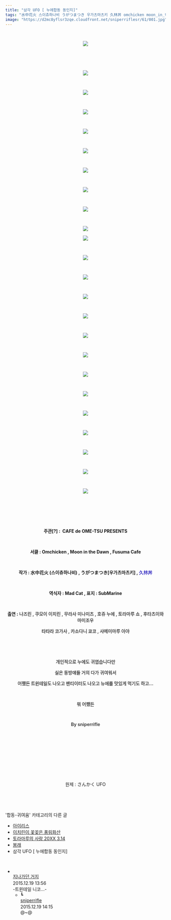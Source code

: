 ```yaml
---
title: "삼각 UFO [ 누에합동 동인지]"
tags: "水中花火 스이츄하나비 うがつまつき 우가츠마츠키 久林丼 omchicken moon_in_the_dawn fusuma_cafe 캐릭터_나즈린 캐릭터_쿠모이_이치린 캐릭터_무라사_미나미츠 캐릭터_호쥬_누에 캐릭터_토라마루_쇼 캐릭터_후타츠이와_마미조 캐릭터_타타라_코가사 캐릭터_카소다니_쿄코 캐릭터_샤메이마루_아야 합동-귀여움"
image: "https://d2mc8yflsr3zqe.cloudfront.net/sniperriflesr/61/001.jpg"
---
```

<div class="article">
<p style="TEXT-ALIGN: center"> </p>
<p style="TEXT-ALIGN: center"><img src="{{ site.imgserver2 }}/sniperriflesr/61/001.jpg"/></p>
<p style="TEXT-ALIGN: center"> </p>
<p style="TEXT-ALIGN: center"> </p>
<p style="TEXT-ALIGN: center"><img src="{{ site.imgserver2 }}/sniperriflesr/61/002.jpg"/></p>
<p style="TEXT-ALIGN: center"> </p>
<p style="TEXT-ALIGN: center"><img src="{{ site.imgserver2 }}/sniperriflesr/61/003.jpg"/></p>
<p style="TEXT-ALIGN: center"> </p>
<p style="TEXT-ALIGN: center"><img src="{{ site.imgserver2 }}/sniperriflesr/61/004.jpg"/></p>
<p style="TEXT-ALIGN: center"> </p>
<p style="TEXT-ALIGN: center"><img src="{{ site.imgserver2 }}/sniperriflesr/61/005.jpg"/></p>
<p style="TEXT-ALIGN: center"> </p>
<p style="TEXT-ALIGN: center"><img src="{{ site.imgserver2 }}/sniperriflesr/61/006.jpg"/></p>
<p style="TEXT-ALIGN: center"> </p>
<p style="TEXT-ALIGN: center"><img src="{{ site.imgserver2 }}/sniperriflesr/61/007.jpg"/></p>
<p style="TEXT-ALIGN: center"> </p>
<p style="TEXT-ALIGN: center"><img src="{{ site.imgserver2 }}/sniperriflesr/61/008.jpg"/></p>
<p style="TEXT-ALIGN: center"> </p>
<p style="TEXT-ALIGN: center"><img src="{{ site.imgserver2 }}/sniperriflesr/61/009.jpg"/></p>
<p style="TEXT-ALIGN: center"> </p>
<p style="TEXT-ALIGN: center"><img src="{{ site.imgserver2 }}/sniperriflesr/61/010.jpg"/></p>
<p style="TEXT-ALIGN: center"></p>
<p style="TEXT-ALIGN: center"><img src="{{ site.imgserver2 }}/sniperriflesr/61/011.jpg"/></p>
<p style="TEXT-ALIGN: center"> </p>
<p style="TEXT-ALIGN: center"><img src="{{ site.imgserver2 }}/sniperriflesr/61/012.jpg"/></p>
<p style="TEXT-ALIGN: center"> </p>
<p style="TEXT-ALIGN: center"><img src="{{ site.imgserver2 }}/sniperriflesr/61/013.jpg"/></p>
<p style="TEXT-ALIGN: center"> </p>
<p style="TEXT-ALIGN: center"><img src="{{ site.imgserver2 }}/sniperriflesr/61/014.jpg"/></p>
<p style="TEXT-ALIGN: center"> </p>
<p style="TEXT-ALIGN: center"><img src="{{ site.imgserver2 }}/sniperriflesr/61/015.jpg"/></p>
<p style="TEXT-ALIGN: center"> </p>
<p style="TEXT-ALIGN: center"><img src="{{ site.imgserver2 }}/sniperriflesr/61/016.jpg"/></p>
<p style="TEXT-ALIGN: center"> </p>
<p style="TEXT-ALIGN: center"><img src="{{ site.imgserver2 }}/sniperriflesr/61/017.jpg"/></p>
<p style="TEXT-ALIGN: center"> </p>
<p style="TEXT-ALIGN: center"><img src="{{ site.imgserver2 }}/sniperriflesr/61/018.jpg"/></p>
<p style="TEXT-ALIGN: center"> </p>
<p style="TEXT-ALIGN: center"><img src="{{ site.imgserver2 }}/sniperriflesr/61/019.jpg"/></p>
<p style="TEXT-ALIGN: center"> </p>
<p style="TEXT-ALIGN: center"><img src="{{ site.imgserver2 }}/sniperriflesr/61/020.jpg"/></p>
<p style="TEXT-ALIGN: center"> </p>
<p style="TEXT-ALIGN: center"><img src="{{ site.imgserver2 }}/sniperriflesr/61/021.jpg"/></p>
<p style="TEXT-ALIGN: center"> </p>
<p style="TEXT-ALIGN: center"><img src="{{ site.imgserver2 }}/sniperriflesr/61/022.jpg"/></p>
<p style="TEXT-ALIGN: center"> </p>
<p style="TEXT-ALIGN: center"><img src="{{ site.imgserver2 }}/sniperriflesr/61/023.jpg"/></p>
<p style="TEXT-ALIGN: center"> </p>
<p style="TEXT-ALIGN: center"><img src="{{ site.imgserver2 }}/sniperriflesr/61/024.jpg"/></p>
<p style="TEXT-ALIGN: center"> </p>
<p style="TEXT-ALIGN: center"> </p>
<p style="TEXT-ALIGN: center"> </p>
<p style="TEXT-ALIGN: center"><strong>주관[?] :  CAFE de OME-TSU PRESENTS</strong></p>
<p style="TEXT-ALIGN: center"><strong></strong> </p>
<p style="TEXT-ALIGN: center"><strong>서클 : Omchicken , Moon in the Dawn , Fusuma Cafe</strong></p>
<p style="TEXT-ALIGN: center"><strong> </strong></p>
<p style="TEXT-ALIGN: center"><strong>작가 : 水中花火 (스이츄하나비) , うがつまつき[우가츠마츠키] , <font color="#3a32c3">久林丼</font></strong></p>
<p style="TEXT-ALIGN: center"><strong>  </strong></p>
<p style="TEXT-ALIGN: center"><strong>역식자 : Mad Cat , 표지 : SubMarine</strong></p>
<p style="TEXT-ALIGN: center"><strong> </strong></p>
<p style="TEXT-ALIGN: center"><strong>출연 : <font color="#464646">나즈린 , 쿠모이 이치린 , 무라사 미나미츠 , 호쥬 누에 , 토라마루 쇼 , 후타츠이와 마미조우</font></strong></p>
<p style="TEXT-ALIGN: center"><strong><font color="#464646">타타라 코가사 , 카소다니 쿄코 , 샤메미마루 아야</font></strong></p>
<p style="TEXT-ALIGN: center"><strong></strong> </p>
<p style="TEXT-ALIGN: center"><strong></strong> </p>
<p style="TEXT-ALIGN: center"><strong><font color="#464646">개인적으로 누에도 귀엽습니다만</font></strong></p>
<p style="TEXT-ALIGN: center"><strong><font color="#464646">실은 동방얘들 거의 다가 귀여워서</font></strong></p>
<p style="TEXT-ALIGN: center"><strong><font color="#464646">어쨌든 트윈테일도 나오고 팬티이터도 나오고 뉴에를 맛있게 먹기도 하고...</font></strong></p>
<p style="TEXT-ALIGN: center"><strong></strong> </p>
<p style="TEXT-ALIGN: center"><strong><font color="#464646">뭐 어쨌든 </font></strong></p>
<p style="TEXT-ALIGN: center"><strong></strong> </p>
<p style="TEXT-ALIGN: center"><strong><font color="#464646">By sniperrifle</font></strong><strong></strong></p>
<p style="TEXT-ALIGN: center"><strong></strong> </p>
<p style="TEXT-ALIGN: center"><strong><font color="#464646"> </font></strong></p>
<p style="TEXT-ALIGN: center"><br/></p>
<p style="TEXT-ALIGN: center"> </p>
<p style="TEXT-ALIGN: center"></p>
<p style="TEXT-ALIGN: center"> </p>
<p style="TEXT-ALIGN: center">원제 : さんかく UFO</p>
<p style="TEXT-ALIGN: center"> </p>
</div><br/>
<div class="another">
<p>'합동-귀여움' 카테고리의 다른 글</p>
<ul>
<li><a href="/sniperriflesr_1022">아이리스</a></li>
<li><a href="/sniperriflesr_998">이치린이 꽃꽂은 풍림화산</a></li>
<li><a href="/sniperriflesr_628">토라마루의 사랑 20XX 3.14</a></li>
<li><a href="/sniperriflesr_561">봉래</a></li>
<li>삼각 UFO [ 누에합동 동인지]</li>
</ul>
</div><br/>
<div class="comment" id="commentListBlock_61" style="display:block"><ul><li class="firstCmt"><div class="opinionListMenu">
<div class="icon"><img alt="" class="myicon" src="http://i1.daumcdn.net/pimg/blog/p_img/mycon/basic_2.gif"/></div>
<div class="fl">
<a class="bold" href="http://blog.daum.net/riv0102" target="_blank">지나가던 거지 </a>
<div style="width: 1px; height: 1px; overflow: hidden; visibility: hidden; border:1px solid red">
<span id="uname5794" style="display:none;">지나가던 거지</span>
<span id="pwd5794" style="display:none;"></span>
<span id="emailblog5794" name="http://blog.daum.net/riv0102" style="display:none;"></span>
<span id="open5794" style="display:none">Y</span>
</div>
</div>
<div class="sDateTime">2015.12.19 13:56</div>
</div>
<div class="cont" id="Text5794">-트윈테일 니코...-</div>
<div class="contReArea" id="inWrite5794" style="display:none;"></div>
<ul><li class="secondCmt"><div class="opinionListMenuRe" id="parent_5794">
<div class="reIcon">┗</div>
<div class="icon"><img alt="" class="myicon" src="http://cfile217.uf.daum.net/M21x21/23254B425446251B1045FF"/></div>
<div class="fl">
<a class="bold" href="http://blog.daum.net/sniperriflesr" target="_blank">sniperrifle </a>
<div style="width: 1px; height: 1px; overflow: hidden; visibility: hidden; border:1px solid red">
<span id="uname5803" style="display:none;">sniperrifle</span>
<span id="pwd5803" style="display:none;"></span>
<span id="emailblog5803" name="http://blog.daum.net/sniperriflesr" style="display:none;"></span>
<span id="open5803" style="display:none">Y</span>
</div>
</div>
<div class="sDateTime">2015.12.19 14:15</div>
</div>
<div class="contRe" id="Text5803">@~@</div>
<div class="contReReArea" id="inWrite5803" style="display:none;"></div>
</li></ul></li></ul>
</div><br/>
<br/>
<p id="refer"></p>
<br/>
